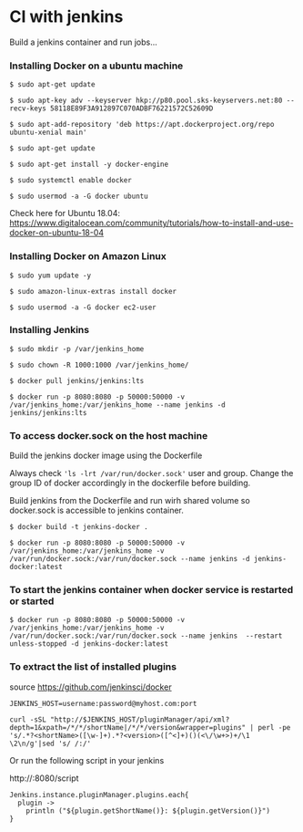 # CI with jenkins

Build a jenkins container and run jobs...

### Installing Docker on a ubuntu machine
`$ sudo apt-get update`

`$ sudo apt-key adv --keyserver hkp://p80.pool.sks-keyservers.net:80 --recv-keys 58118E89F3A912897C070ADBF76221572C52609D`

`$ sudo apt-add-repository 'deb https://apt.dockerproject.org/repo ubuntu-xenial main'`

`$ sudo apt-get update`

`$ sudo apt-get install -y docker-engine`

`$ sudo systemctl enable docker`

`$ sudo usermod -a -G docker ubuntu`

Check here for Ubuntu 18.04: https://www.digitalocean.com/community/tutorials/how-to-install-and-use-docker-on-ubuntu-18-04

### Installing Docker on Amazon Linux
`$ sudo yum update -y`

`$ sudo amazon-linux-extras install docker`

`$ sudo usermod -a -G docker ec2-user`


### Installing Jenkins
```$ sudo mkdir -p /var/jenkins_home```

```$ sudo chown -R 1000:1000 /var/jenkins_home/```

```$ docker pull jenkins/jenkins:lts```

```$ docker run -p 8080:8080 -p 50000:50000 -v /var/jenkins_home:/var/jenkins_home --name jenkins -d jenkins/jenkins:lts```


### To access docker.sock on the host machine
Build the jenkins docker image using the Dockerfile

Always check `'ls -lrt /var/run/docker.sock'` user and group. Change the group ID of docker accordingly in the dockerfile before building.

Build jenkins from the Dockerfile and run wirh shared volume so docker.sock is accessible to jenkins container.

```$ docker build -t jenkins-docker .```

```$ docker run -p 8080:8080 -p 50000:50000 -v /var/jenkins_home:/var/jenkins_home -v /var/run/docker.sock:/var/run/docker.sock --name jenkins -d jenkins-docker:latest```


### To start the jenkins container when docker service is restarted or started

```$ docker run -p 8080:8080 -p 50000:50000 -v /var/jenkins_home:/var/jenkins_home -v /var/run/docker.sock:/var/run/docker.sock --name jenkins  --restart unless-stopped -d jenkins-docker:latest```


### To extract the list of installed plugins
source https://github.com/jenkinsci/docker

```
JENKINS_HOST=username:password@myhost.com:port
```

```
curl -sSL "http://$JENKINS_HOST/pluginManager/api/xml?depth=1&xpath=/*/*/shortName|/*/*/version&wrapper=plugins" | perl -pe 's/.*?<shortName>([\w-]+).*?<version>([^<]+)()(<\/\w+>)+/\1 \2\n/g'|sed 's/ /:/'
```

Or run the following script in your jenkins

http://<yourip>:8080/script

```
Jenkins.instance.pluginManager.plugins.each{
  plugin -> 
    println ("${plugin.getShortName()}: ${plugin.getVersion()}")
}
```
